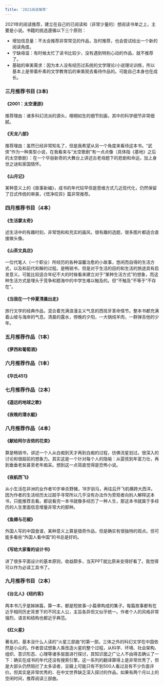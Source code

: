 ```yaml
---
Title: '2021阅读推荐'
---
```


2021年的阅读推荐，建立在自己的已阅读和（非常少量的）想阅读书单之上，主要是小说。书籍的挑选遵循以下三个原则：
- 增加信息量：不太会推荐非常常见的作品，及时推荐，也会尝试给出一个新的阅读角度。
- 宁缺毋滥：有时候太忙了读书比较少，没有遇到特别心动的作品，就不推荐了。
- 基础的审美需求：因为本人没有经历过系统的文学理论/小说理论训练，所以基本上是带着朴素的文学教育后的审美观去看待作品的。可能自己本身也在成长。

<!--more-->

### 三月推荐书目 (3本)
#### 《2001：太空漫游》
推荐理由：诸多科幻流派的源头，栩栩如生的细节刻画，其中的科学细节非常细腻。
#### 《天龙八部》
推荐理由：虽然已经非常知名了，但是我希望从另一个角度来看待这本书。“武侠”作为一种类型小说，在我看来与“太空歌剧”有一点点像（具体指《基地》之后的太空歌剧）：在一个华丽新奇的大舞台上讲述古老母题下的悲剧和命运，加上身世之谜和家国情怀。
#### 《山月记》
某种意义上的《故事新编》，成书的年代较早但是思维方式几近现代化，仍然保留了日式传统的审美，《悟净叹异》篇非常推荐。

### 四月推荐书目（4本）
#### 《生活蒙太奇》
述生活中的有趣时刻，非常饱和和充实的画风，很有趣的选题，很多图片都适合直接做头像。
#### 《山茶文具店》
一位代笔人（一个职业）所经历的各种温馨治愈的小故事，悠闲而自得的生活方式，以及和前代和解的过程。是畅销书，但是对于生活的目的和生活的旅途具有启发意义。可能比较适合年纪不大的时候看来建立对于“某种生活方式”的想象，而这种生活方式是埋头于竞争和题海中的中学生难以触及的。但“不触及”不等于“不存在”。
#### 《当我在一个仲夏清晨出走》
旅行文学的经典作品，混合着充满浪漫主义气息的西班牙革命情节。整本书都充满着山坡与海岸的气息。清晨的露水，傍晚的夕阳，一大锅炖羊肉，一群弹吉他的少年。

### 五月推荐作品（1本）
#### 《萝西和葡萄酒》

### 六月推荐作品（1本）
#### 《华氏451》

### 七月推荐作品（2本）
#### 《遥远的地球之歌》

#### 《夜晚的潜水艇》

### 八月推荐作品（4本）
#### 《献给阿尔吉侬的花束》
算是畅销书，讲述一个人从白痴到天才再到白痴的过程，彷佛流星划过。很深入的讨论和很超前的想象力。其实这是一个针对每个人的隐喻：从婴孩到年富力壮，再到垂垂老矣甚至老年痴呆。想到这一点简直觉得是恐怖小说。
#### 《夜航西飞》
从小生活在非洲的女作者10岁单杀野猪，18岁驯马，再往后开飞机横跨大西洋。因为作者的生活经历太过超乎寻常所以几乎没有办法作为旁观者向别人解释这本书，只能推荐去看。都说看完一本书就像多经历了一种人生，那这本书就属于多经历的人生里面信息增量非常大的那种。
#### 《鱼翅与花椒》
外国人写的中国食谱，某种意义上算是猎奇作品，但是确实有很独特的观点。但可能多看些“外国人看中国”的书总是好的。
#### 《写给大家看的设计书》
讲了很多平面设计的基本原则，收益颇多，当天PPT就比原来变得好看了。我觉得可以作为必读工具书了。


### 九月推荐书目（2本）
#### 《台北人》《纽约客》
两本书几乎是姊妹篇，算一本，都是短故事-小篇章构成的集子。每篇故事都有在近乎相同历史背景下的不同主人公，主旨各异但又似乎统一。作者个人的风格非常强烈，语言和结构也都近乎典范。
#### 《红火星》
著名的，基本没什么人读的“火星三部曲”的第一部。三体之外的科幻文学在中国依然是小众的。作者尝试想象人类改造火星的整个过程，从科学、环境、社会架构、组织、意识形态、心理等诸多层面进行探讨，其知识面之广让人不由得去确认了一下：确实在成书的年代还没有搜索引擎。这一系列的翻译算得上是非常优秀了，但是大部头仍然阻拦了太多读者，豆瓣上可能只有不到500人看过且有不少负面评价。但其实是非常优秀的、在中文世界缺乏深入探讨的作品。如果有两个月以上的空闲时间，推荐阅读三部曲。